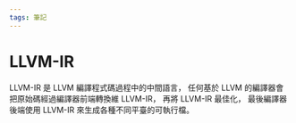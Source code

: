 ```yaml
---
tags: 筆記
---
```


# LLVM-IR

LLVM-IR 是 LLVM 編譯程式碼過程中的中間語言，
任何基於 LLVM 的編譯器會把原始碼經過編譯器前端轉換維 LLVM-IR，
再將 LLVM-IR 最佳化，
最後編譯器後端使用 LLVM-IR 來生成各種不同平臺的可執行檔。

<!-- 未完成 -->